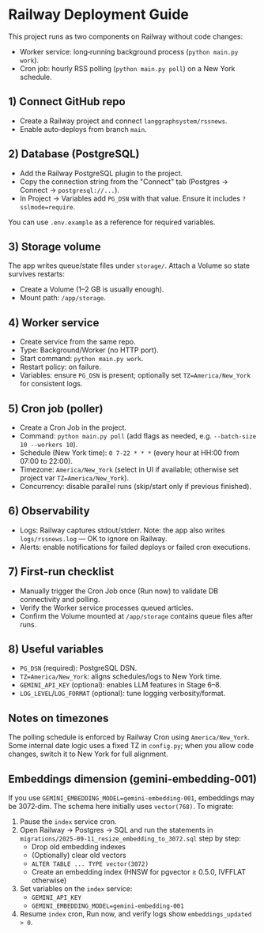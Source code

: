 # Railway Deployment Guide

This project runs as two components on Railway without code changes:

- Worker service: long‑running background process (`python main.py work`).
- Cron job: hourly RSS polling (`python main.py poll`) on a New York schedule.

## 1) Connect GitHub repo
- Create a Railway project and connect `langgraphsystem/rssnews`.
- Enable auto‑deploys from branch `main`.

## 2) Database (PostgreSQL)
- Add the Railway PostgreSQL plugin to the project.
- Copy the connection string from the "Connect" tab (Postgres → Connect → `postgresql://...`).
- In Project → Variables add `PG_DSN` with that value. Ensure it includes `?sslmode=require`.

You can use `.env.example` as a reference for required variables.

## 3) Storage volume
The app writes queue/state files under `storage/`. Attach a Volume so state survives restarts:
- Create a Volume (1–2 GB is usually enough).
- Mount path: `/app/storage`.

## 4) Worker service
- Create service from the same repo.
- Type: Background/Worker (no HTTP port).
- Start command: `python main.py work`.
- Restart policy: on failure.
- Variables: ensure `PG_DSN` is present; optionally set `TZ=America/New_York` for consistent logs.

## 5) Cron job (poller)
- Create a Cron Job in the project.
- Command: `python main.py poll` (add flags as needed, e.g. `--batch-size 10 --workers 10`).
- Schedule (New York time): `0 7-22 * * *` (every hour at HH:00 from 07:00 to 22:00).
- Timezone: `America/New_York` (select in UI if available; otherwise set project var `TZ=America/New_York`).
- Concurrency: disable parallel runs (skip/start only if previous finished).

## 6) Observability
- Logs: Railway captures stdout/stderr. Note: the app also writes `logs/rssnews.log` — OK to ignore on Railway.
- Alerts: enable notifications for failed deploys or failed cron executions.

## 7) First‑run checklist
- Manually trigger the Cron Job once (Run now) to validate DB connectivity and polling.
- Verify the Worker service processes queued articles.
- Confirm the Volume mounted at `/app/storage` contains queue files after runs.

## 8) Useful variables
- `PG_DSN` (required): PostgreSQL DSN.
- `TZ=America/New_York`: aligns schedules/logs to New York time.
- `GEMINI_API_KEY` (optional): enables LLM features in Stage 6–8.
- `LOG_LEVEL`/`LOG_FORMAT` (optional): tune logging verbosity/format.

## Notes on timezones
The polling schedule is enforced by Railway Cron using `America/New_York`. Some internal date logic uses a fixed TZ in `config.py`; when you allow code changes, switch it to New York for full alignment.

## Embeddings dimension (gemini-embedding-001)
If you use `GEMINI_EMBEDDING_MODEL=gemini-embedding-001`, embeddings may be 3072‑dim. The schema here initially uses `vector(768)`. To migrate:

1) Pause the `index` service cron.
2) Open Railway → Postgres → SQL and run the statements in
   `migrations/2025-09-11_resize_embedding_to_3072.sql` step by step:
   - Drop old embedding indexes
   - (Optionally) clear old vectors
   - `ALTER TABLE ... TYPE vector(3072)`
   - Create an embedding index (HNSW for pgvector ≥ 0.5.0, IVFFLAT otherwise)
3) Set variables on the `index` service:
   - `GEMINI_API_KEY`
   - `GEMINI_EMBEDDING_MODEL=gemini-embedding-001`
4) Resume `index` cron, Run now, and verify logs show `embeddings_updated > 0`.

